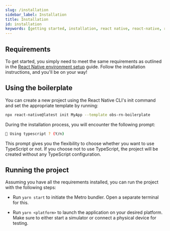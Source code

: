```yaml
---
slug: /installation
sidebar_label: Installation
title: Installation
id: installation
keywords: [getting started, installation, react native, react-native, react-native-boilerplate, boilerplate, react-native-template, template, TypeScript, JavaScript]
---
```


## Requirements

To get started, you simply need to meet the same requirements as outlined in the 
[React Native environment setup](https://reactnative.dev/docs/environment-setup) guide. 
Follow the installation instructions, and you'll be on your way!

## Using the boilerplate

You can create a new project using the React Native CLI's init command and set the appropriate template by running:

```bash title=">_ terminal"
npx react-native@latest init MyApp --template obs-rn-boilerplate
```

During the installation process, you will encounter the following prompt:

```bash title=">_ terminal"
📘 Using typescript ? (Y/n)
```

This prompt gives you the flexibility to choose whether you want to use TypeScript or not. 
If you choose not to use TypeScript, the project will be created without any TypeScript configuration.

## Running the project

Assuming you have all the requirements installed, you can run the project with the following steps:

- Run `yarn start` to initiate the Metro bundler. Open a separate terminal for this.

- Run `yarn <platform>` to launch the application on your desired platform. 
Make sure to either start a simulator or connect a physical device for testing.
